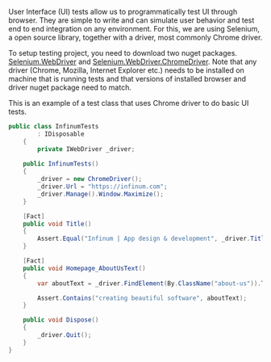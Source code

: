 User Interface (UI) tests allow us to programmatically test UI through browser. They are simple to write and can simulate user behavior and test end to end integration on any environment. For this, we are using Selenium, a open source library, together with a driver, most commonly Chrome driver.

To setup testing project, you need to download two nuget packages. [Selenium.WebDriver](https://www.nuget.org/packages/Selenium.WebDriver) and [Selenium.WebDriver.ChromeDriver](https://www.nuget.org/packages/Selenium.WebDriver.ChromeDriver). Note that any driver (Chrome, Mozilla, Internet Explorer etc.) needs to be installed on machine that is running tests and that versions of installed browser and driver nuget package need to match.

This is an example of a test class that uses Chrome driver to do basic UI tests.

```c#
public class InfinumTests
        : IDisposable
    {
        private IWebDriver _driver;    
        
    public InfinumTests()
    {
        _driver = new ChromeDriver();
        _driver.Url = "https://infinum.com";
        _driver.Manage().Window.Maximize();
    }

    [Fact]
    public void Title()
    {
        Assert.Equal("Infinum | App design & development", _driver.Title);
    }

    [Fact]
    public void Homepage_AboutUsText()
    {
        var aboutText = _driver.FindElement(By.ClassName("about-us")).Text;

        Assert.Contains("creating beautiful software", aboutText);
    }

    public void Dispose()
    {
        _driver.Quit();
    }
}
```
